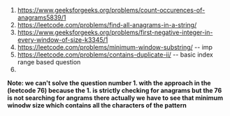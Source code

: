 
1. https://www.geeksforgeeks.org/problems/count-occurences-of-anagrams5839/1
2. https://leetcode.com/problems/find-all-anagrams-in-a-string/
4. https://www.geeksforgeeks.org/problems/first-negative-integer-in-every-window-of-size-k3345/1 
5. https://leetcode.com/problems/minimum-window-substring/  -- imp
6. https://leetcode.com/problems/contains-duplicate-ii/ -- basic index range based question
7. 


**Note: we can't solve the question number 1. with the approach in the (leetcode 76) because the 1. is strictly checking for anagrams but the 76 is not searching for angrams there actually we have to see that minimum winodw size which contains all the characters of the pattern**





